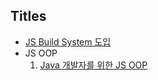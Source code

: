 
## Titles
* [JS Build System 도입](js-build-system-selection/js-build-system-selection.md)
* JS OOP
	1. [Java 개발자를 위한 JS OOP](oop-in-js/01_java_to_js.md)